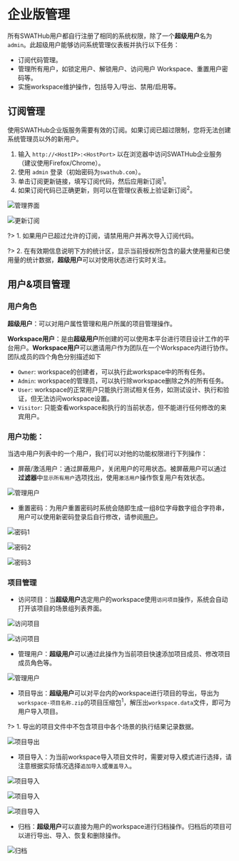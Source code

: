 企业版管理
===

所有SWATHub用户都自行注册了相同的系统权限，除了一个**超级用户**名为 `admin`。此超级用户能够访问系统管理仪表板并执行以下任务：

* 订阅代码管理。
* 管理所有用户，如锁定用户、解锁用户、访问用户 Workspace、重置用户密码等。
* 实施workspace维护操作，包括导入/导出、禁用/启用等。


订阅管理
---

使用SWATHub企业版服务需要有效的订阅。如果订阅已超过限制，您将无法创建系统管理员以外的新用户。

1. 输入 `http://<HostIP>:<HostPort>` 以在浏览器中访问SWATHub企业服务（建议使用Firefox/Chrome）。
2. 使用 `admin` 登录（初始密码为`swathub.com`）。
3. 单击订阅更新链接，填写订阅代码，然后应用新订阅<sup>1</sup>。
4. 如果订阅代码已正确更新，则可以在管理仪表板上验证新订阅<sup>2</sup>。

![管理界面](../assets/img/manual-enterprise-01.png)

![更新订阅](../assets/img/manual-enterprise-02.png)

?> 1. 如果用户已超过允许的订阅，请禁用用户并再次导入订阅代码。

?> 2. 在有效期信息说明下方的统计区，显示当前授权所包含的最大使用量和已使用量的统计数据，**超级用户**可以对使用状态进行实时关注。

用户&项目管理
---

### 用户角色

**超级用户**：可以对用户属性管理和用户所属的项目管理操作。

**Workspace用户**：是由**超级用户**所创建的可以使用本平台进行项目设计工作的平台用户。**Workspace用户**可以邀请用户作为团队在一个Workspace内进行协作。团队成员的四个角色分别描述如下

* `Owner`: workspace的创建者，可以执行此workspace中的所有任务。
* `Admin`: workspace的管理员，可以执行除workspace删除之外的所有任务。
* `User`: workspace的正常用户只能执行测试相关任务，如测试设计、执行和验证，但无法访问workspace设置。
* `Visitor`: 只能查看workspace和执行的当前状态，但不能进行任何修改的来宾用户。

### 用户功能：

当选中用户列表中的一个用户，我们可以对他的功能权限进行下列操作：

* 屏蔽/激活用户：通过屏蔽用户，关闭用户的可用状态。被屏蔽用户可以通过**过滤器**中`显示所有用户`选项找出，使用`激活用户`操作恢复用户有效状态。

![管理用户](../assets/img/manual-enterprise-03.png)

* 重置密码：为用户重置密码时系统会随即生成一组8位字母数字组合字符串，用户可以使用新密码登录后自行修改，请参阅[用户](design_user.md)。

![密码1](../assets/img/manual-enterprise-04.png)

![密码2](../assets/img/manual-enterprise-05.png)

![密码3](../assets/img/manual-enterprise-06.png)

### 项目管理

* 访问项目：当**超级用户**选定用户的workspace使用`访问项目`操作，系统会自动打开该项目的场景组列表界面。

![访问项目](../assets/img/manual-enterprise-10-1.png)

![访问项目](../assets/img/manual-enterprise-10.png)

* 管理用户：**超级用户**可以通过此操作为当前项目快速添加项目成员、修改项目成员角色等。

![管理用户](../assets/img/manual-enterprise-11.png)

* 项目导出：**超级用户**可以对平台内的workspace进行项目的导出，导出为 `workspace-项目名称.zip`的项目压缩包<sup>1</sup>，解压出`workspace.data`文件，即可为用户导入项目。

?> 1. 导出的项目文件中不包含项目中各个场景的执行结果记录数据。

![项目导出](../assets/img/manual-enterprise-12.png)

* 项目导入：为当前workspace导入项目文件时，需要对导入模式进行选择，请注意根据实际情况选择`追加导入`或`覆盖导入`。

![项目导入](../assets/img/manual-enterprise-08.png)

![项目导入](../assets/img/manual-enterprise-09.png)

![项目导入](../assets/img/manual-enterprise-13.png)

* 归档：**超级用户**可以直接为用户的workspace进行归档操作。归档后的项目可以进行导出、导入、恢复和删除操作。

![归档](../assets/img/manual-enterprise-14.png)
